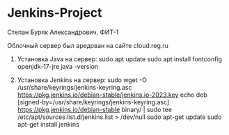 # Jenkins-Project
Степан Буряк Александрович, ФИТ-1

Облочный сервер был аредован на сайте cloud.reg.ru

1) Установка Java на сервер:
   sudo apt update
   sudo apt install fontconfig openjdk-17-jre
   java -version

2) Установка Jenkins на сервер:
   sudo wget -O /usr/share/keyrings/jenkins-keyring.asc \
  https://pkg.jenkins.io/debian-stable/jenkins.io-2023.key
   echo deb [signed-by=/usr/share/keyrings/jenkins-keyring.asc] \
  https://pkg.jenkins.io/debian-stable binary/ | sudo tee \
  /etc/apt/sources.list.d/jenkins.list > /dev/null
   sudo apt-get update
   sudo apt-get install jenkins
